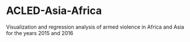 # ACLED-Asia-Africa
Visualization and regression analysis of armed violence in Africa and Asia for the years 2015 and 2016
